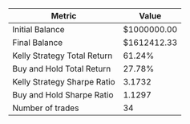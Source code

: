 | Metric | Value |
| --- | --- |
| Initial Balance | $1000000.00 |
| Final Balance | $1612412.33 |
| Kelly Strategy Total Return | 61.24% |
| Buy and Hold Total Return | 27.78% |
| Kelly Strategy Sharpe Ratio | 3.1732 |
| Buy and Hold Sharpe Ratio | 1.1297 |
| Number of trades | 34 |
